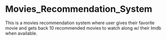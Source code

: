 # Movies_Recommendation_System
This is a movies recommendation system where user gives their favorite movie and gets back 10 recommended movies to watch along w/ their Imdb when available.
